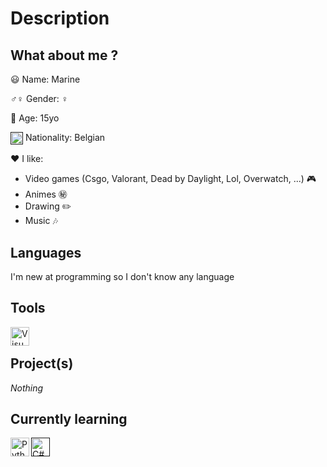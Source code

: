 # Description
## What about me ? 
😃 Name: Marine

♂️♀ Gender: ♀

🎂 Age: 15yo

[<img align="center" alt="Belgium" width="20px" src="https://upload.wikimedia.org/wikipedia/commons/6/65/Flag_of_Belgium.svg" />]() Nationality: Belgian

❤️ I like:
* Video games (Csgo, Valorant, Dead by Daylight, Lol, Overwatch, ...) 🎮
* Animes ㊙️
* Drawing ✏️
* Music 🎶

## Languages
I'm new at programming so I don't know any language


## Tools
[<img align="left" alt="Visual Studio Code" width="30px" src="https://upload.wikimedia.org/wikipedia/commons/thumb/9/9a/Visual_Studio_Code_1.35_icon.svg/1024px-Visual_Studio_Code_1.35_icon.svg.png" />](https://code.visualstudio.com)

<br>

## Project(s)
*Nothing*

## Currently learning
[<img align="left" alt="Python" width="30px" src="https://upload.wikimedia.org/wikipedia/commons/thumb/c/c3/Python-logo-notext.svg/1200px-Python-logo-notext.svg.png" />](https://www.python.org)

[<img aling="left" alt="C#" width="30px" src="https://upload.wikimedia.org/wikipedia/commons/thumb/0/0d/C_Sharp_wordmark.svg/1200px-C_Sharp_wordmark.svg.png" />]()

